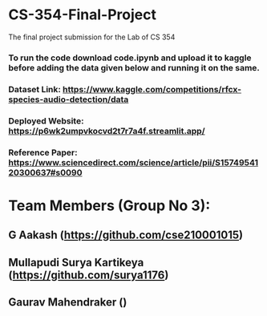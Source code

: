 # CS-354-Final-Project
The final project submission for the Lab of CS 354

### To run the code download code.ipynb and upload it to kaggle before adding the data given below and running it on the same.
### Dataset Link: https://www.kaggle.com/competitions/rfcx-species-audio-detection/data
### Deployed Website: https://p6wk2umpvkocvd2t7r7a4f.streamlit.app/
### Reference Paper: https://www.sciencedirect.com/science/article/pii/S1574954120300637#s0090

# Team Members (Group No 3):

## G Aakash (https://github.com/cse210001015)
## Mullapudi Surya Kartikeya (https://github.com/surya1176)
## Gaurav Mahendraker ()
